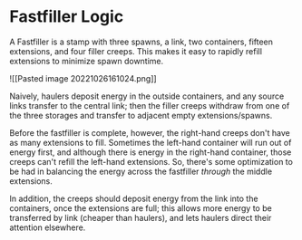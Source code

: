 # Fastfiller Logic

A Fastfiller is a stamp with three spawns, a link, two containers, fifteen extensions, and four filler creeps. This makes it easy to rapidly refill extensions to minimize spawn downtime.

![[Pasted image 20221026161024.png]]

Naively, haulers deposit energy in the outside containers, and any source links transfer to the central link; then the filler creeps withdraw from one of the three storages and transfer to adjacent empty extensions/spawns.

Before the fastfiller is complete, however, the right-hand creeps don't have as many extensions to fill. Sometimes the left-hand container will run out of energy first, and although there is energy in the right-hand container, those creeps can't refill the left-hand extensions. So, there's some optimization to be had in balancing the energy across the fastfiller *through* the middle extensions.

In addition, the creeps should deposit energy from the link into the containers, once the extensions are full; this allows more energy to be transferred by link (cheaper than haulers), and lets haulers direct their attention elsewhere.

